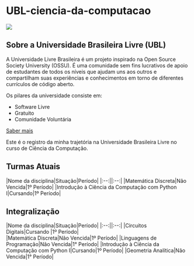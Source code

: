 # UBL-ciencia-da-computacao

<img src = "https://github.com/Universidade-Livre/universidade-livre.github.io/raw/main/docs/imgs/meta/meta-twtbanner.jpg?raw=true" border = 0> 

## Sobre a Universidade Brasileira Livre (UBL)

A Universidade Livre Brasileira é um projeto inspirado na Open Source Society University (OSSU). É uma comunidade sem fins lucrativos de apoio de estudantes de todos os níveis que ajudam uns aos outros e compartilham suas experiências e conhecimentos em torno de diferentes currículos de código aberto. 

Os pilares da universidade consiste em: 

- Software Livre
- Gratuito
- Comunidade Voluntária

[Saber mais](https://ulivre.dev/)

Este é o registro da minha trajetória na Universidade Brasileira Livre no curso de Ciência da Computação.

## Turmas Atuais

|Nome da disciplina|Situação|Período|
|:--:||:--:|
|Matemática Discreta|Não Vencida|1º Período|
|Introdução à Ciência da Computação com Python I|Cursando|1º Período|

## Integralização 

|Nome da disciplina|Situação|Período|
|:--:||:--:|
|Circuitos Digitais|Cursando |1º Período|	
|Matemática Discreta|Não Vencida|1º Período|
|Linguagens de Programação|Não Vencida|1° Período|
|Introdução à Ciência da Computação com Python I|Cursando|1º Período|
|Geometria Analítica|Não Vencida|1° Período|
